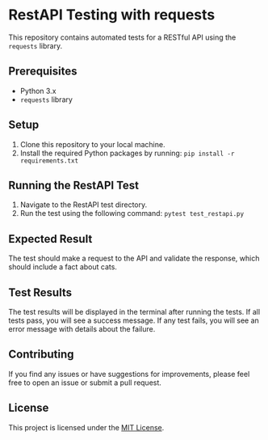 # RestAPI Testing with requests

This repository contains automated tests for a RESTful API using the `requests` library.

## Prerequisites

- Python 3.x
- `requests` library

## Setup

1. Clone this repository to your local machine.
2. Install the required Python packages by running:
```pip install -r requirements.txt```

## Running the RestAPI Test

1. Navigate to the RestAPI test directory.
2. Run the test using the following command:
```pytest test_restapi.py```

## Expected Result

The test should make a request to the API and validate the response, which should include a fact about cats.

## Test Results

The test results will be displayed in the terminal after running the tests. If all tests pass, you will see a success message. If any test fails, you will see an error message with details about the failure.

## Contributing

If you find any issues or have suggestions for improvements, please feel free to open an issue or submit a pull request.

## License

This project is licensed under the [MIT License](LICENSE).
